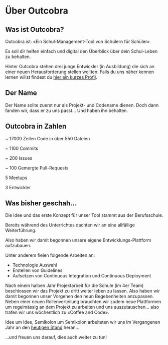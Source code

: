 # Über Outcobra

## Was ist Outcobra?

Outcobra ist: «Ein Schul-Management-Tool von Schülern für Schüler»

Es soll dir helfen einfach und digital den Überblick über dein Schul-Leben zu behalten.

Hinter Outcobra stehen drei junge Entwickler (in Ausbildung) die sich an einer neuen Herausforderung stellen wollten. Falls du uns näher kennen lernen willst findest du [hier ein kurzes Profil](https://www.outcobra.school/devs).

## Der Name

Der Name sollte zuerst nur als Projekt- und Codename dienen. Doch dann fanden wir, dass er zu uns passt… Und haben ihn behalten.

## Outcobra in Zahlen

~ 17000 Zeilen Code in über 550 Dateien

~ 1100 Commits

~ 200 Issues 

~ 100 Gemergte Pull-Requests

5 Meetups

3 Entwickler

## Was bisher geschah…

Die Idee und das erste Konzept für unser Tool stammt aus der Berufsschule.

Bereits während des Unterrichtes dachten wir an eine allfällige Weiterführung.

Also haben wir damit begonnen unsere eigene Entwicklungs-Plattform aufzubauen.

Unter anderem fielen folgende Arbeiten an:

- Technologie Auswahl
- Erstellen von Guidelines
- Aufsetzen von Continuous Integration und Continuous Deployment

Nach einem halben Jahr Projektarbeit für die Schule (im 4er Team) beschlossen wir das Projekt zu dritt weiter leben zu lassen. Also haben wir damit begonnen unser Vorgehen den neun Begebenheiten anzupassen. Neben einer neuen Rollenverteilung brauchten wir zudem neue Plattformen um regelmässig an dem Projekt zu arbeiten und uns auszutauschen… also trafen wir uns wöchentlich zu «Coffee and Code».

Idee um Idee, Semikolon um Semikolon arbeiteten wir uns im Vergangenen Jahr an den [heutigen Stand](/features) heran…

…und freuen uns darauf, dies auch weiter zu tun!
